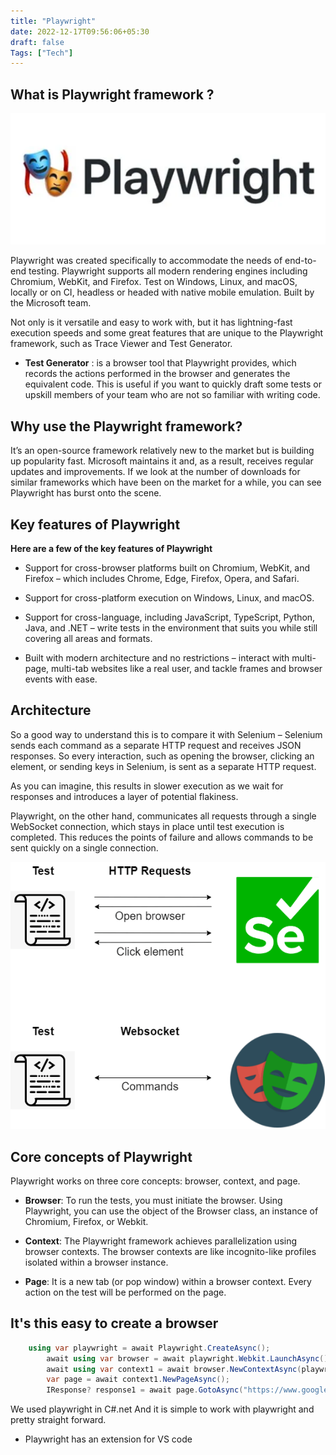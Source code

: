 ```yaml
---
title: "Playwright"
date: 2022-12-17T09:56:06+05:30
draft: false
Tags: ["Tech"]
---
```


## What is Playwright framework ?

![Playwright logo](/images/playwright/logo.webp)


Playwright was created specifically to accommodate the needs of end-to-end testing. Playwright supports all modern rendering engines including Chromium, WebKit, and Firefox. Test on Windows, Linux, and macOS, locally or on CI, headless or headed with native mobile emulation. Built by the Microsoft team.

Not only is it versatile and easy to work with, but it has lightning-fast execution speeds and some great features that are unique to the Playwright framework, such as Trace Viewer and Test Generator.

- **Test Generator** : is a browser tool that Playwright provides, which records the actions performed in the browser and generates the equivalent code. This is useful if you want to quickly draft some tests or upskill members of your team who are not so familiar with writing code.

## Why use the Playwright framework?

It’s an open-source framework relatively new to the market but is building up popularity fast. Microsoft maintains it and, as a result, receives regular updates and improvements. If we look at the number of downloads for similar frameworks which have been on the market for a while, you can see Playwright has burst onto the scene.

## Key features of Playwright

**Here are a few of the key features of Playwright**

- Support for cross-browser platforms built on Chromium, WebKit, and Firefox – which includes Chrome, Edge, Firefox, Opera, and Safari.

- Support for cross-platform execution on Windows, Linux, and macOS.

- Support for cross-language, including JavaScript, TypeScript, Python, Java, and .NET – write tests in the environment that suits you while still covering all areas and formats.

- Built with modern architecture and no restrictions – interact with multi-page, multi-tab websites like a real user, and tackle frames and browser events with ease.


## Architecture

So a good way to understand this is to compare it with Selenium – Selenium sends each command as a separate HTTP request and receives JSON responses. So every interaction, such as opening the browser, clicking an element, or sending keys in Selenium, is sent as a separate HTTP request.

As you can imagine, this results in slower execution as we wait for responses and introduces a layer of potential flakiness.

Playwright, on the other hand, communicates all requests through a single WebSocket connection, which stays in place until test execution is completed. This reduces the points of failure and allows commands to be sent quickly on a single connection.

![Playwright vs selenium](/images/playwright/playwright_compare.png)

## Core concepts of Playwright 

Playwright works on three core concepts: browser, context, and page.

- **Browser**: To run the tests, you must initiate the browser. Using Playwright, you can use the object of the Browser   class,  an instance of Chromium, Firefox, or Webkit.

- **Context**: The Playwright framework achieves parallelization using browser contexts. The browser contexts are like  incognito-like profiles isolated within a browser instance.

- **Page**: It is a new tab (or pop window) within a browser context. Every action on the test will be performed on the page.

## It's this easy to create a browser

```c# 
    using var playwright = await Playwright.CreateAsync();
		await using var browser = await playwright.Webkit.LaunchAsync();
		await using var context1 = await browser.NewContextAsync(playwright.Devices["iPhone 6"]);
		var page = await context1.NewPageAsync();
		IResponse? response1 = await page.GotoAsync("https://www.google.com");
```

We used playwright in C#.net And it is simple to work with playwright and pretty straight forward.

- Playwright has an extension for VS code 